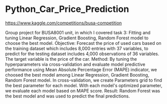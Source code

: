 # Python_Car_Price_Prediction
https://www.kaggle.com/competitions/busa-competition 

Group project for BUSA8001 unit, in which I covered task 3: Fitting and tuning Linear Regression, Gradient Boosting, Random Forest model to choose the best model.
Objective: Forecast the price of used cars based on the training dataset which includes 8,000 entries with 37 variables, to predict for the testing dataset includes 4,000 observations of 36 variables. The target variable is the price of the car. 
Method: By tuning the hyperparameters via cross-validation and evaluate model predictive performance using Mean Absolute Percentage Error (MAPE) indicator, we choosed the best model among Linear Regression, Gradient Boosting, Random Forest model. In cross-validation, we create Parameters grid to find the best parameter for each model. With each model's optimized parameter, we evaluate each model based on MAPE score. 
Result: Random Forest was the best model and was used to predict the final predictions.
